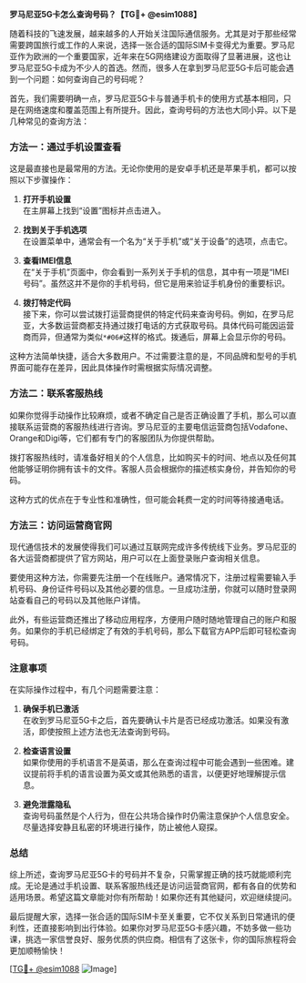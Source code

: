 **罗马尼亚5G卡怎么查询号码？【TG💪+ @esim1088】**

随着科技的飞速发展，越来越多的人开始关注国际通信服务。尤其是对于那些经常需要跨国旅行或工作的人来说，选择一张合适的国际SIM卡变得尤为重要。罗马尼亚作为欧洲的一个重要国家，近年来在5G网络建设方面取得了显著进展，这也让罗马尼亚5G卡成为不少人的首选。然而，很多人在拿到罗马尼亚5G卡后可能会遇到一个问题：如何查询自己的号码呢？

首先，我们需要明确一点，罗马尼亚5G卡与普通手机卡的使用方式基本相同，只是在网络速度和覆盖范围上有所提升。因此，查询号码的方法也大同小异。以下是几种常见的查询方法：

### 方法一：通过手机设置查看

这是最直接也是最常用的方法。无论你使用的是安卓手机还是苹果手机，都可以按照以下步骤操作：

1. **打开手机设置**  
   在主屏幕上找到“设置”图标并点击进入。

2. **找到关于手机选项**  
   在设置菜单中，通常会有一个名为“关于手机”或“关于设备”的选项，点击它。

3. **查看IMEI信息**  
   在“关于手机”页面中，你会看到一系列关于手机的信息，其中有一项是“IMEI号码”。虽然这并不是你的手机号码，但它是用来验证手机身份的重要标识。

4. **拨打特定代码**  
   接下来，你可以尝试拨打运营商提供的特定代码来查询号码。例如，在罗马尼亚，大多数运营商都支持通过拨打电话的方式获取号码。具体代码可能因运营商而异，但通常为类似`*#06#`这样的格式。拨通后，屏幕上会显示你的号码。

这种方法简单快捷，适合大多数用户。不过需要注意的是，不同品牌和型号的手机界面可能存在差异，因此具体操作时需根据实际情况调整。

### 方法二：联系客服热线

如果你觉得手动操作比较麻烦，或者不确定自己是否正确设置了手机，那么可以直接联系运营商的客服热线进行咨询。罗马尼亚的主要电信运营商包括Vodafone、Orange和Digi等，它们都有专门的客服团队为你提供帮助。

拨打客服热线时，请准备好相关的个人信息，比如购买卡的时间、地点以及任何其他能够证明你拥有该卡的文件。客服人员会根据你的描述核实身份，并告知你的号码。

这种方式的优点在于专业性和准确性，但可能会耗费一定的时间等待接通电话。

### 方法三：访问运营商官网

现代通信技术的发展使得我们可以通过互联网完成许多传统线下业务。罗马尼亚的各大运营商都提供了官方网站，用户可以在上面登录账户查询相关信息。

要使用这种方法，你需要先注册一个在线账户。通常情况下，注册过程需要输入手机号码、身份证件号码以及其他必要的信息。一旦成功注册，你就可以随时登录网站查看自己的号码以及其他账户详情。

此外，有些运营商还推出了移动应用程序，方便用户随时随地管理自己的账户和服务。如果你的手机已经绑定了有效的手机号码，那么下载官方APP后即可轻松查询号码。

### 注意事项

在实际操作过程中，有几个问题需要注意：

1. **确保手机已激活**  
   在收到罗马尼亚5G卡之后，首先要确认卡片是否已经成功激活。如果没有激活，即使按照上述方法也无法查询到号码。

2. **检查语言设置**  
   如果你使用的手机语言不是英语，那么在查询过程中可能会遇到一些困难。建议提前将手机的语言设置为英文或其他熟悉的语言，以便更好地理解提示信息。

3. **避免泄露隐私**  
   查询号码虽然是个人行为，但在公共场合操作时仍需注意保护个人信息安全。尽量选择安静且私密的环境进行操作，防止被他人窥探。

### 总结

综上所述，查询罗马尼亚5G卡的号码并不复杂，只需掌握正确的技巧就能顺利完成。无论是通过手机设置、联系客服热线还是访问运营商官网，都有各自的优势和适用场景。希望这篇文章能对你有所帮助！如果你还有其他疑问，欢迎继续提问。

最后提醒大家，选择一张合适的国际SIM卡至关重要，它不仅关系到日常通讯的便利性，还直接影响到出行体验。如果你对罗马尼亚5G卡感兴趣，不妨多做一些功课，挑选一家信誉良好、服务优质的供应商。相信有了这张卡，你的国际旅程将会更加顺畅愉快！

[[TG💪+ @esim1088](https://t.me/s/esim1088) ![Image](https://i.postimg.cc/4NQfJmqS/Snipaste-2025-05-13-00-14-12.png)]